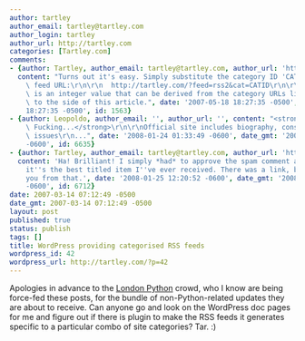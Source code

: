 ```yaml
---
author: tartley
author_email: tartley@tartley.com
author_login: tartley
author_url: http://tartley.com
categories: [Tartley.com]
comments:
- {author: Tartley, author_email: tartley@tartley.com, author_url: 'http://tartley.com',
  content: "Turns out it's easy. Simply substitute the category ID 'CATID' into the\
    \ feed URL:\r\n\r\n  http://tartley.com/?feed=rss2&cat=CATID\r\n\r\nWhere CATID\
    \ is an integer value that can be derived from the category URLs listed somewhere\
    \ to the side of this article.", date: '2007-05-18 18:27:35 -0500', date_gmt: '2007-05-18
    18:27:35 -0500', id: 1563}
- {author: Leopoldo, author_email: '', author_url: '', content: "<strong>Gay Horse\
    \ Fucking...</strong>\r\n\r\nOfficial site includes biography, constituent services,\
    \ issues\r\n...", date: '2008-01-24 01:33:49 -0600', date_gmt: '2008-01-24 01:33:49
    -0600', id: 6635}
- {author: Tartley, author_email: tartley@tartley.com, author_url: 'http://tartley.com',
  content: 'Ha! Brilliant! I simply *had* to approve the spam comment above, because
    it''s the best titled item I''ve ever received. There was a link, but I''ll spare
    you from that.', date: '2008-01-25 12:20:52 -0600', date_gmt: '2008-01-25 12:20:52
    -0600', id: 6712}
date: 2007-03-14 07:12:49 -0500
date_gmt: 2007-03-14 07:12:49 -0500
layout: post
published: true
status: publish
tags: []
title: WordPress providing categorised RSS feeds
wordpress_id: 42
wordpress_url: http://tartley.com/?p=42
---
```


Apologies in advance to the [London Python](http://londonpython.org.uk/)
crowd, who I know are being force-fed these posts, for the bundle of
non-Python-related updates they are about to receive. Can anyone go and
look on the WordPress doc pages for me and figure out if there is plugin
to make the RSS feeds it generates specific to a particular combo of
site categories? Tar. :)
